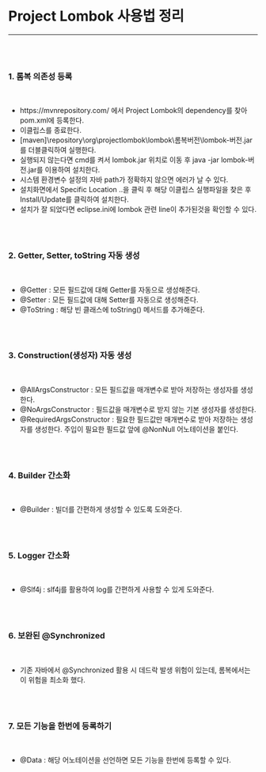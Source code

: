 <h1>Project Lombok 사용법 정리</h1><hr>
<br><br>

<h3>1. 롬복 의존성 등록</h3>
<br>
<ul>
  <li>https://mvnrepository.com/ 에서 Project Lombok의 dependency를 찾아 pom.xml에 등록한다. </li>
  <li>이클립스를 종료한다. </li>
  <li>[maven]\repository\org\projectlombok\lombok\롬복버전\lombok-버전.jar를 더블클릭하여 실행한다. </li>
  <li>실행되지 않는다면 cmd를 켜서 lombok.jar 위치로 이동 후 java -jar lombok-버전.jar를 이용하여 설치한다. </li>
  <li>시스템 환경변수 설정의 자바 path가 정확하지 않으면 에러가 날 수 있다.</li>
  <li>설치화면에서 Specific Location ..을 클릭 후 해당 이클립스 실행파일을 찾은 후 Install/Update를 클릭하여 설치한다. </li>
  <li>설치가 잘 되었다면 eclipse.ini에 lombok 관련 line이 추가된것을 확인할 수 있다.</li>
</ul>
<br><br>

<h3>2. Getter, Setter, toString 자동 생성</h3>
<br>
<ul>
  <li>@Getter : 모든 필드값에 대해 Getter를 자동으로 생성해준다. </li>
  <li>@Setter : 모든 필드값에 대해 Setter를 자동으로 생성해준다. </li>
  <li>@ToString : 해당 빈 클래스에 toString() 메서드를 추가해준다. </li>
</ul>
<br><br>

<h3>3. Construction(생성자) 자동 생성</h3>
<br>
<ul>
  <li>@AllArgsConstructor : 모든 필드값을 매개변수로 받아 저장하는 생성자를 생성한다. </li>
  <li>@NoArgsConstructor : 필드값을 매개변수로 받지 않는 기본 생성자를 생성한다. </li>
  <li>@RequiredArgsConstructor : 필요한 필드값만 매개변수로 받아 저장하는 생성자를 생성한다. 주입이 필요한 필드값 앞에 @NonNull 어노테이션을 붙인다. </li>
</ul>
<br><br>


<h3>4. Builder 간소화</h3>
<br>
<ul>
  <li>@Builder : 빌더를 간편하게 생성할 수 있도록 도와준다. </li>
</ul>
<br><br>

<h3>5. Logger 간소화</h3>
<br>
<ul>
  <li>@Slf4j : slf4j를 활용하여 log를 간편하게 사용할 수 있게 도와준다. </li>
</ul>
<br><br>

<h3>6. 보완된 @Synchronized</h3>
<br>
<ul>
  <li>기존 자바에서 @Synchronized 활용 시 데드락 발생 위험이 있는데, 롬복에서는 이 위험을 최소화 했다.</li>
</ul>
<br><br>

<h3>7. 모든 기능을 한번에 등록하기</h3>
<br>
<ul>
  <li>@Data : 해당 어노테이션을 선언하면  모든 기능을 한번에 등록할 수 있다.</li>
</ul>
<br><br>
